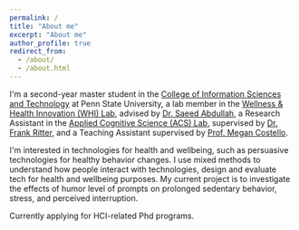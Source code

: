 ```yaml
---
permalink: /
title: "About me"
excerpt: "About me"
author_profile: true
redirect_from: 
  - /about/
  - /about.html
---
```


I'm a second-year master student in the [College of Information Sciences and Technology](https://ist.psu.edu/) at Penn State University, a lab member in the [Wellness & Health Innovation (WHI) Lab](https://whilab.org/), advised by [Dr. Saeed Abdullah](https://saeedabdullah.com/publications.html), a Research Assistant in the [Applied Cognitive Science (ACS) Lab](http://acs.ist.psu.edu/wp/), supervised by [Dr. Frank Ritter](http://www.frankritter.com/ritter.html), and a Teaching Assistant supervised by [Prof. Megan Costello](https://ist.psu.edu/directory/muc148). 

I'm interested in technologies for health and wellbeing, such as persuasive technologies for healthy behavior changes. I use mixed methods to understand how people interact with technologies, design and evaluate tech for health and wellbeing purposes. My current project is to investigate the effects of humor level of prompts on prolonged sedentary behavior, stress, and perceived interruption.

Currently applying for HCI-related Phd programs.
